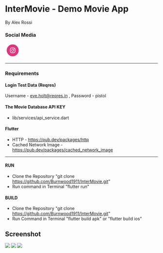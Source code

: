 # InterMovie - Demo Movie App

By Alex Rossi

### Social Media

<a href="https://www.instagram.com/alexander__rossi"><img src="https://github.com/aritraroy/social-icons/blob/master/instagram-icon.png?raw=true" width="50"></a>

---

### Requirements

#### Login Test Data (Reqres)

Username - eve.holt@reqres.in ,
Password - pistol

#### The Movie Database API KEY

- lib/services/api_service.dart

#### Flutter

- HTTP - https://pub.dev/packages/http
- Cached Network Image - https://pub.dev/packages/cached_network_image

---

#### RUN

- Clone the Repository "git clone https://github.com/Burnwood1911/InterMovie.git"
- Run command in Terminal "flutter run"

#### BUILD

- Clone the Repository "git clone https://github.com/Burnwood1911/InterMovie.git"
- Run Command in Terminal "flutter build apk" or "flutter build ios"

## Screenshot

<img src="https://i.imgur.com/oPn1Kdv.png" />
<img src="https://i.imgur.com/Ih73t3J.png" />
<img src="https://i.imgur.com/4491OKQ.png" />
